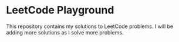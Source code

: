 # LeetCode Playground

This repository contains my solutions to LeetCode problems. I will be adding more solutions as I solve more problems.

